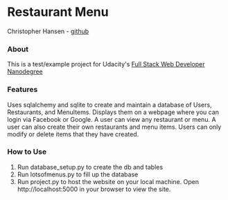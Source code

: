 # Restaurant Menu
Christopher Hansen - [github](https://github.com/chansenaz)

### About
This is a test/example project for Udacity's [Full Stack Web Developer Nanodegree](https://www.udacity.com/course/full-stack-web-developer-nanodegree--nd004)

### Features
Uses sqlalchemy and sqlite to create and maintain a database of Users, Restaurants, and MenuItems. Displays them on a webpage where you can login via Facebook or Google. A user can view any restaurant or menu. A user can also create their own restaurants and menu items. Users can only modify or delete items that they have created.

### How to Use
1. Run database_setup.py to create the db and tables
2. Run lotsofmenus.py to fill up the database
3. Run project.py to host the website on your local machine. Open http://localhost:5000 in your browser to view the site.